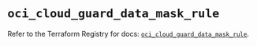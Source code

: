 # `oci_cloud_guard_data_mask_rule`

Refer to the Terraform Registry for docs: [`oci_cloud_guard_data_mask_rule`](https://registry.terraform.io/providers/oracle/oci/7.19.0/docs/resources/cloud_guard_data_mask_rule).
